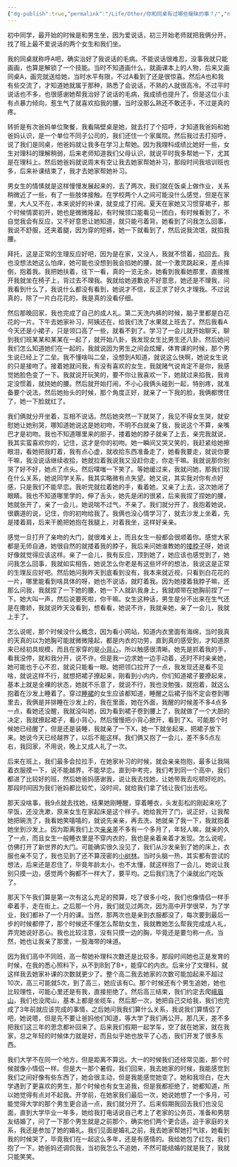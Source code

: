 ```yaml
---
{"dg-publish":true,"permalink":"/Life/Other/你和同桌有过哪些暧昧的事？/","noteIcon":""}
---
```



初中同学，最开始的时候是和男生坐，因为爱说话，初三开始老师就把我俩分开，找了班上最不爱说话的两个女生和我们坐。

我的同桌就称呼A吧，确实治好了我说话的毛病。不能说话很难忍，没事我就只能画画，也算是解锁了一个技能。当时不知道画什么，就画课本上的人物，后来又画同桌A，画完就送给她，当时水平有限，不过A看到了还是很惊喜。然后A也和我有些交流了，才知道她就属于那种，熟悉了会说话，不熟的人就很高冷。不过平时说话也不多，也很感谢她帮我治好了说话的毛病，我成绩也提升了。但是这位小主有点暴力倾向，惹生气了就喜欢掐我的腰，当时没那么熟还不敢还手，不过是真的疼。

转折是有次爸妈单位聚餐，我看隔壁桌是她，就去打了个招呼，才知道我爸妈和她爸妈认识，是一个单位不同子公司的，我们还住一个家属院。然后我过去打招呼，说了我们是同桌，他爸妈就让我多在学习上帮她。因为我理科成绩比她好一些，女生对理科的理解稍弱，后来老师知道我们父母认识，就说平时我多帮她一下，尤其是在理科上。然后她爸妈就说周末有空让我去她家帮她补习，那段时间我培训班也多，后来补课结束了，我才去她家帮她补习。

男女生的情愫就是这样慢慢发展起来的，去了两次，我们就在饭桌上做作业，关系稍微近了一些，有了一些肢体接触。在学校两个人之间可能没什么感觉，但是在家里，大人又不在，本来说好的补课，就变成了打闹。夏天在家她又习惯穿裙子，那个时候情窦初开，她也是微微隆起，有时候领口能看见一团白，有时候看到了，不自觉我会有反应，又不好意思让她知道，就只能弓着背。她看到了问我怎么回事，我说不舒服，还夹着腿，因为穿的短裤，她一下就看到了，然后说我流氓，就掐我腰。

拜托，这是正常的生理反应好吧，因为是在家，又没人，我就不惯着，掐回去。我也没想法她这么怕痒，她可能也没想到我会掐她的腰，就一个激灵跳起来，差点摔倒，抱着我。我把她扶着，往下一看，真的一览无余，她看到我看她那里，直接推开我就坐在椅子上，背过去不理我。我就给她道歉说不好意思，她还是不理我，问我看到什么了，我说什么都没有看到，她说才不信，反正求了好久才理我。不过说真的，除了一片白花花的，我是真的没看仔细。

然后那晚回家，我也完成了自己的成人礼。第二天洗内裤的时候，脑子里都是白花花的一片。下午去她家补习，阿姨还在，给我们洗了水果就上班去了。然后我看A今天还是小裙子，只是领口高了一些，就看不到了。学习了一会儿就开始聊天，聊到我们班某某和某某在一起了，就开始八卦，我发现女生比男生还八卦。然后她问我们怎么知道她们在一起的，我就说因为男生之间会炫耀，体育课的时候，那个男生说已经上了二垒。我不懂啥叫二垒，没想到A知道，就说这么快啊，她说女生说的只是接吻了。接着她就问我，有没有喜欢的女生，我就赌气说肯定不是你，我感觉她脸色变了一下。我就说开玩笑的，要不你让我喜欢一下，她就过来掐我，我肯定没惯着，就挠她的腰。然后就开始打闹，不小心我俩头碰到一起，特别疼，就准备要个说法，然后她抬头的时候，那个角度正好，就亲了一下我的脸，我俩都愣住了，她一下脸就红了。

我们俩就分开坐着，互相不说话。然后她突然一下就哭了，我见不得女生哭，就安慰她让她别哭，哪知道她说这是她初吻，不明不白就亲了我，我说这个不算，亲嘴巴才是初吻。我也不知道哪里来的胆子，搂着她的脖子就亲了上去，亲完我就说，我其实蛮喜欢你的，记住，这才是你的初吻。她一瞬间又哭又笑的，我赶紧给她擦眼泪，看她把我盯着，我有点心虚，就收拾东西准备走了，她看我要走，就说你要干嘛，我没说话继续收拾，她就拉着我说我又没赶你走，你走干嘛。我就说那你别哭了好不好，她点了点头。然后噗嗤一下笑了。等她缓过来，我就问她，那我们现在什么关系，她说同学关系，我其实略微有点失望。她又说，其实我对你有点好感，只是我们不能早恋。我听完就拉着她的手，看着她，又亲了上去，这次她闭了眼睛。我也不知道哪里学的，伸了舌头，她先是闭的很紧，后来我捏了捏她的腰，她就张开了，亲了一会儿，她说喘不过气，不亲了。我们就分开了，我抱着她说，很霸道的说，记住，你的初吻给我了。我俩也没心情学习了，就去沙发上坐着，先是搂着肩，后来干脆把她抱在我腿上，对着我坐，这样好亲亲。

感觉一旦打开了亲吻的大门，就很难关上，而且女生一般都会很顺着你。感觉大家都是无师自通，她很自然的就搂着我的脖子，我后来问她谁教她的[搂脖子](https://www.zhihu.com/search?q=%E6%90%82%E8%84%96%E5%AD%90&search_source=Entity&hybrid_search_source=Entity&hybrid_search_extra=%7B%22sourceType%22%3A%22answer%22%2C%22sourceId%22%3A2820704708%7D)呀，她说好像就觉得应该这样。亲了一会儿，我有反应，顶到她了，她应该也感觉到了，她问我怎么回事，我就如实相告，她说怎么你老是有这些坏坏的想法，我说这是正常的生理反应好吧。然后她问我昨天到底看到没有，我本来就近视，只看到白花花的一片，哪里能看到啥具体的呀，她也不说话，就盯着我。因为她搂着我脖子嘛，还那么问我，我就捏了一下她的腰，她一下人就趴我身上，我就顺带在她胸前捏了一下。她大叫一声，然后说要死啦，你干嘛。女生这种话，男生是分不出来在生气还是在撒娇，我就说昨天没看到，想看看，她说不许，我就亲她，亲了一会儿，我就上手了。

怎么说呢，那个时候没什么概念，因为看小网站，知道内衣里面有海绵，当时我真的天真的以为她胸可能就微微隆起，都是内衣的功劳，直到真的感受到，才知道原来已经初具规模，而且在家穿的是[小背心](https://www.zhihu.com/search?q=%E5%B0%8F%E8%83%8C%E5%BF%83&search_source=Entity&hybrid_search_source=Entity&hybrid_search_extra=%7B%22sourceType%22%3A%22answer%22%2C%22sourceId%22%3A2820704708%7D)，所以触感很清晰。她先是抓着我的手，看我没停，就和我分开，说不许。但是我一边求她一边手动着，还时不时亲亲她，她可能也于心不忍，就说只能看一眼。她把领口拉开了一点，我发现还是看不见啥，就说这样不行，就想把裙子撩起来，刚看到小内内，你们知道裙子要撩起来，基本上就是全裸的状态，她就不乐意了，就说不行，我也没勉强，就抱着，就这么抱着在沙发上睡着了。穿过[睡裙](https://www.zhihu.com/search?q=%E7%9D%A1%E8%A3%99&search_source=Entity&hybrid_search_source=Entity&hybrid_search_extra=%7B%22sourceType%22%3A%22answer%22%2C%22sourceId%22%3A2820704708%7D)的女生应该都知道，睡醒之后裙子指不定会卷到哪里去，我俩是并排睡在沙发上的，我在里面，她在外面，我醒的时候差不多4点多一点，看她还没醒，我就没叫她，因为看到裙子卷到腰上了，我就做了一个大胆的决定，我就撩起裙子，看小背心，然后慢慢把小背心掀开，看到了X。可能那个时候她已经醒了，但是还是装睡，我就亲了一下X，她一下就坐起来，把裙子放下来。她说今天已经越界了，以后不能这样。我们俩又抱了一会儿，差不多5点左右，我回家，不用说，晚上又成人礼了一次。

后来在班上，我们最多会拉拉手，在她家补习的时候，就会亲亲抱抱，最多让我隔着衣服摸一下，说不能越界，不能早恋。直到中考完，我们考到同一个高中，我们都进了比较好的班，然后她爸妈感谢我，说让我去找她，让她带我去吃顿好吃的。那段时间因为我们爸妈都比较忙，没时间，就给我们拿了钱让我们出去吃。

那天没啥事，我9点就去找她，结果她刚睡醒，穿着睡衣，头发彭松的刚起来吃了早饭，还没洗漱，原来女生在家起床是这个样子。她给我开了门，说正好，让我帮她把碗洗了，我看她笑嘻嘻的，就说先亲亲，再去洗，她就亲了我一下，我就抱着她坐到沙发上。因为距离我们上次[亲亲](https://www.zhihu.com/search?q=%E4%BA%B2%E4%BA%B2&search_source=Entity&hybrid_search_source=Entity&hybrid_search_extra=%7B%22sourceType%22%3A%22answer%22%2C%22sourceId%22%3A2820704708%7D)差不多有一个多月了，年轻人嘛，就亲的久了一点，而且女生一般睡衣里是不穿内衣的，我也是亲着亲着才发现。怎么说呢，仿佛打开了新世界的大门。可能确实很久没见了，我们从沙发亲到了她的床上，衣服也亲不见了，我也见到了还不算茂密的[小树林](https://www.zhihu.com/search?q=%E5%B0%8F%E6%A0%91%E6%9E%97&search_source=Entity&hybrid_search_source=Entity&hybrid_search_extra=%7B%22sourceType%22%3A%22answer%22%2C%22sourceId%22%3A2820704708%7D)。当时头脑一热，其实都有尝试的想法，后来还是忍住了，毕竟年龄太小，也不太懂，就这样抱了一会儿，她说让我别只摸一边，感觉两个胸都不一样大了，要平均。之后我们洗了个澡就出门吃饭了。

那天下午我们算是第一次有这么充足的预算，吃了很多小吃，我们也像情侣一样手牵着手，走在街上。之后那一个月，我们就见过两次，因为高中开学很早，为了学业，我们都补了一个月的课。当然，那两次也是亲到衣服都没了，每次要到最后一步的时候都停了，那个时候还不懂怎么帮助女生，我就教她怎么帮我完成成人礼，弄完她说好恶心。我也比较注意，没有只摸一边的胸，毕竟还是要匀称一点。当然，她也让我亲了那里，一股海带的味道。

因为我们高中不同班，高一帮她补理科次数还是比较多，那段时间她也正是发育的时候，在我的悉心照料下，从不到B到了B+，能穿C的内衣。后来分了文理科，就这样我去她家补课的次数就更少了。整个高二我去她家的次数可能加起来不超过10次，高三可能就5次，到了高三，她应该有C。那个时候还有个男生追她，她也比较理性，可能心里还是有我，直接拒绝了。然后高三结束，我们约定去爬[峨眉山](https://www.zhihu.com/search?q=%E5%B3%A8%E7%9C%89%E5%B1%B1&search_source=Entity&hybrid_search_source=Entity&hybrid_search_extra=%7B%22sourceType%22%3A%22answer%22%2C%22sourceId%22%3A2820704708%7D)，我们也没爬山，基本上都是坐缆车，然后那一次，她把自己交给我，我们也完成了3年前就应该完成的事情，之后她问我我们算什么关系，我说我们算情侣了吧，她说嗯，但是先不要让爸妈他们知道，等大学了我们再公开。那几天，差不多把我们这三年的思念都补回来了。后来我们假期一起学车，空了就在她家，就在我家，总之年轻的时候体力就是好，而且似乎她也放平了心态，我们开发了很多东西。

我们大学不在同一个地方，但是距离不算远。大一的时候我们还经常见面，那个时候就像小情侣一样。但是大一那个暑假，我们回来，我去她家的时候，我能感觉到我们之间好像有些东西了，她会很主动，但是我能感觉她变了。她和我坦白，在大学遇到了更喜欢的男生，那个时候也有女生追我，但是我都拒绝了，她都知道，所以她觉得有点对不起我。开学前，在她家我们最后一次，她说她想了一个多月，可能觉得大学的那个男生更合适一点，我们就分开了。后来假期我回去我们也没见面，直到大学毕业一年多，她给我打电话说自己考上了老家的公务员，准备和男朋友结婚了，问了一下那个男生就是之前那个，确实他们两个更合适。迫于家庭的关系，我还是参加了她的婚礼。我们见面是婚礼之前，我去她家帮她打气球，她看到我的时候哭了，毕竟我们在一起这么多年，还是有感情的。我给她包了红包，我们抱了一下。她爸妈还调侃我，当初我怎么不追她，不然可能结婚的就是我了，我就只能笑笑。
